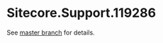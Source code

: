 # Sitecore.Support.119286

See [master branch](https://github.com/sitecoresupport/Sitecore.Support.119286) for details.
